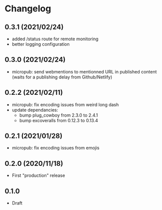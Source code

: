 # Changelog

## 0.3.1 (2021/02/24)
- added /status route for remote monitoring
- better logging configuration

## 0.3.0 (2021/02/24)
- micropub: send webmentions to mentionned URL in published content (waits for a publishing delay from Github/Netlify)

## 0.2.2 (2021/02/11)
- micropub: fix encoding issues from weird long dash
- update dependancies:
    - bump plug_cowboy from 2.3.0 to 2.4.1
    - bump excoveralls from 0.12.3 to 0.13.4

## 0.2.1 (2021/01/28)
- micropub: fix encoding issues from emojis

## 0.2.0 (2020/11/18)
- First "production" release

## 0.1.0
- Draft 

